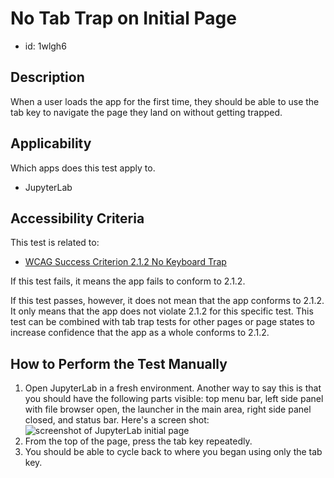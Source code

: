 # No Tab Trap on Initial Page

- id: 1wlgh6

## Description

When a user loads the app for the first time, they should be able to use the tab
key to navigate the page they land on without getting trapped.

## Applicability

Which apps does this test apply to.

- JupyterLab

## Accessibility Criteria

This test is related to:

- [WCAG Success Criterion 2.1.2 No Keyboard
  Trap](https://www.w3.org/TR/WCAG22/#no-keyboard-trap)

If this test fails, it means the app fails to conform to 2.1.2.

If this test passes, however, it does not mean that the app conforms to 2.1.2.
It only means that the app does not violate 2.1.2 for this specific test. This
test can be combined with tab trap tests for other pages or page states to increase confidence that the app as a whole
conforms to 2.1.2.

## How to Perform the Test Manually

1. Open JupyterLab in a fresh environment. Another way to say this is that you
  should have the following parts visible: top menu bar, left side panel with
  file browser open, the launcher in the main area, right side panel closed, and
  status bar. Here's a screen shot: ![screenshot of JupyterLab initial
  page](assets/no-tab-trap-initial-page/jupyterlab-initial-page.png)
2. From the top of the page, press the tab key repeatedly.
3. You should be able to cycle back to where you began using only the tab key.
